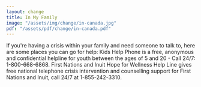 ```yaml
---
layout: change
title: In My Family
image: "/assets/img/change/in-canada.jpg"
pdf: "/assets/pdf/change/in-canada.pdf"
---
```


If you're having a crisis within your family and need someone to talk to, here are some places you can go for help: Kids Help Phone is a free, anonymous and confidential helpline for youth between the ages of 5 and 20 - Call 24/7: 1-800-668-6868. First Nations and Inuit Hope for Wellness Help Line gives free national telephone crisis intervention and counselling support for First Nations and Inuit, call 24/7 at 1-855-242-3310.